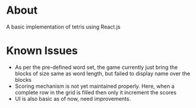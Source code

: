 # About
A basic implementation of tetris using React.js

# Known Issues
  * As per the pre-defined word set, the game currently just bring the blocks of size same as word length, but failed to display name over the blocks
  * Scoring mechanism is not yet maintained properly. Here, when a complete row in the grid is filled then only it increment the scores
  * UI is also basic as of now, need improvements.
